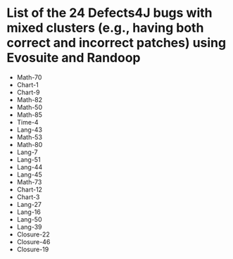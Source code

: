# List of the 24 Defects4J bugs with mixed clusters (e.g., having both correct and incorrect patches) using Evosuite and Randoop

 * Math-70
 * Chart-1
 * Chart-9
 * Math-82
 * Math-50
 * Math-85
 * Time-4
 * Lang-43
 * Math-53
 * Math-80
 * Lang-7
 * Lang-51
 * Lang-44
 * Lang-45
 * Math-73
 * Chart-12
 * Chart-3
 * Lang-27
 * Lang-16
 * Lang-50
 * Lang-39
 * Closure-22
 * Closure-46
 * Closure-19
